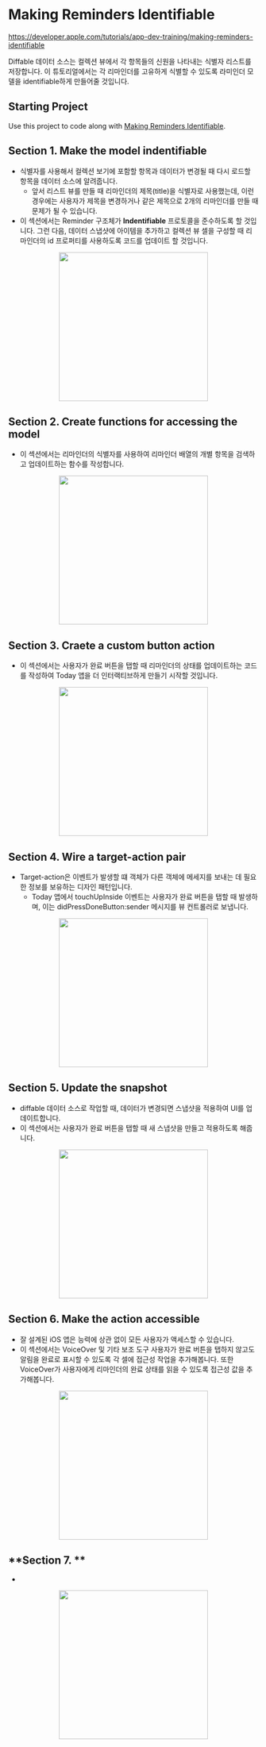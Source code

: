 # Making Reminders Identifiable
https://developer.apple.com/tutorials/app-dev-training/making-reminders-identifiable

Diffable 데이터 소스는 컬렉션 뷰에서 각 항목들의 신원을 나타내는 식별자 리스트를 저장합니다. 이 튜토리얼에서는 각 리마인더를 고유하게 식별할 수 있도록 라미인더 모델을 identifiable하게 만들어줄 것입니다.


## Starting Project

Use this project to code along with [Making Reminders Identifiable](https://developer.apple.com/tutorials/app-dev-training/making-reminders-identifiable).


## **Section 1. Make the model indentifiable**
- 식별자를 사용해서 컬렉션 보기에 포함할 항목과 데이터가 변경될 때 다시 로드할 항목을 데이터 소스에 알려줍니다.
  - 앞서 리스트 뷰를 만들 때 리마인더의 제목(title)을 식별자로 사용했는데, 이런 경우에는 사용자가 제목을 변경하거나 같은 제목으로 2개의 리마인더를 만들 때 문제가 될 수 있습니다.
- 이 섹션에서는 Reminder 구조체가 **Indentifiable** 프로토콜을 준수하도록 할 것입니다. 그런 다음, 데이터 스냅샷에 아이템을 추가하고 컬렉션 뷰 셀을 구성할 때 리마인더의 id 프로퍼티를 사용하도록 코드를 업데이트 할 것입니다.

<div style="text-align: center;">
    <img src="https://github.com/kybeen/UIKit-Study/assets/89764127/e56424fc-dd4e-4662-bfb8-3febc4084da5" alt="" width="300">
</div>

## **Section 2. Create functions for accessing the model**
- 이 섹션에서는 리마인더의 식별자를 사용하여 리마인더 배열의 개별 항목을 검색하고 업데이트하는 함수를 작성합니다.

<div style="text-align: center;">
    <img src="https://github.com/kybeen/UIKit-Study/assets/89764127/e9b443ab-6b4b-414a-b6ab-455e080ddb99" alt="" width="300">
</div>


## **Section 3. Craete a custom button action**
- 이 섹션에서는 사용자가 완료 버튼을 탭할 때 리마인더의 상태를 업데이트하는 코드를 작성하여 Today 앱을 더 인터랙티브하게 만들기 시작할 것입니다.

<div style="text-align: center;">
    <img src="https://github.com/kybeen/UIKit-Study/assets/89764127/fa7b1902-c1da-48a3-8244-987e77b2e489" alt="" width="300">
</div>


## **Section 4. Wire a target-action pair**
- Target-action은 이벤트가 발생할 떄 객체가 다른 객체에 메세지를 보내는 데 필요한 정보를 보유하는 디자인 패턴입니다.
  - Today 앱에서 touchUpInside 이벤트는 사용자가 완료 버튼을 탭할 때 발생하며, 이는 didPressDoneButton:sender 메시지를 뷰 컨트롤러로 보냅니다.

<div style="text-align: center;">
    <img src="https://github.com/kybeen/UIKit-Study/assets/89764127/50c93edc-738e-446b-942a-76273c1b0850" alt="" width="300">
</div>


## **Section 5. Update the snapshot**
- diffable 데이터 소스로 작업할 때, 데이터가 변경되면 스냅샷을 적용하여 UI를 업데이트합니다.
- 이 섹션에서는 사용자가 완료 버튼을 탭할 때 새 스냅샷을 만들고 적용하도록 해줍니다.

<div style="text-align: center;">
    <img src="https://github.com/kybeen/UIKit-Study/assets/89764127/92322019-fba4-41be-b9e6-f718d056dfc5" alt="" width="300">
</div>


## **Section 6. Make the action accessible**
- 잘 설계된 iOS 앱은 능력에 상관 없이 모든 사용자가 액세스할 수 있습니다.
- 이 섹션에서는 VoiceOver 및 기타 보조 도구 사용자가 완료 버튼을 탭하지 않고도 알림을 완료로 표시할 수 있도록 각 셀에 접근성 작업을 추가해봅니다. 또한 VoiceOver가 사용자에게 리마인더의 완료 상태를 읽을 수 있도록 접근성 값을 추가해봅니다.

<div style="text-align: center;">
    <img src="" alt="" width="300">
</div>


## **Section 7. **
- 

<div style="text-align: center;">
    <img src="" alt="" width="300">
</div>





<!-- <div style="text-align: center;">
    <img src="" alt="" width="150">
</div> -->